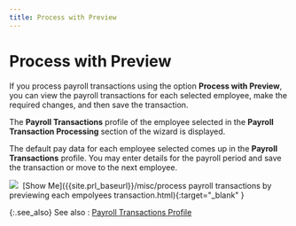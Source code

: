 ```yaml
---
title: Process with Preview
---
```


# Process with Preview


If you process payroll transactions using the option **Process 
 with Preview**, you can view the payroll transactions for each selected  employee, make the required changes, and then save the transaction.


The **Payroll Transactions** profile  of the employee selected in the **Payroll 
 Transaction Processing** section of the wizard is displayed.


The default pay data for each employee selected comes up in the **Payroll Transactions** profile. You may  enter details for the payroll period and save the transaction or move  to the next employee.


![]({{site.prl_baseurl}}/img/avi.gif)  [Show  Me]({{site.prl_baseurl}}/misc/process payroll transactions by previewing each empolyees transaction.html){:target="_blank" }


{:.see_also}
See also
: [Payroll  Transactions Profile]({{site.prl_baseurl}}/payroll-process/transaction-details/the_payroll_transactions_profile.html)

